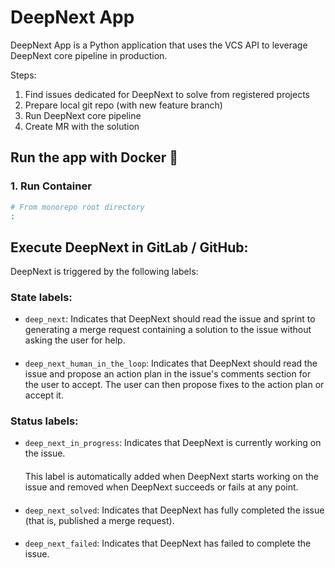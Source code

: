 # DeepNext App

DeepNext App is a Python application that uses the VCS API to leverage
DeepNext core pipeline in production.

Steps:
1. Find issues dedicated for DeepNext to solve from registered projects
2. Prepare local git repo (with new feature branch)
3. Run DeepNext core pipeline
4. Create MR with the solution

## Run the app with Docker 🐳

### 1. Run Container

```bash
# From monorepo root directory
:
```

## Execute DeepNext in GitLab / GitHub:

DeepNext is triggered by the following labels:

### State labels:
- `deep_next`:
    Indicates that DeepNext should read the issue and sprint to generating a merge request containing a solution to the issue without asking the user for help.
####
- `deep_next_human_in_the_loop`:
    Indicates that DeepNext should read the issue and propose an action plan in the issue's comments section for the user to accept. The user can then propose fixes to the action plan or accept it.

### Status labels:
- `deep_next_in_progress`:
    Indicates that DeepNext is currently working on the issue.
    ####
    This label is automatically added when DeepNext starts working on the issue and removed when DeepNext succeeds or fails at any point.
####
- `deep_next_solved`:
    Indicates that DeepNext has fully completed the issue (that is, published a merge request).
####
- `deep_next_failed`:
    Indicates that DeepNext has failed to complete the issue.
